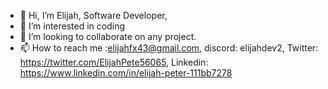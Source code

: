 - 👋 Hi, I’m Elijah, Software Developer,
- 👀 I’m interested in coding
- 💞️ I’m looking to collaborate on any project.
- 📫 How to reach me :elijahfx43@gmail.com, discord: elijahdev2, Twitter: https://twitter.com/ElijahPete56065, Linkedin: https://www.linkedin.com/in/elijah-peter-111bb7278

<!---
elijah571/elijah571 is a ✨ special ✨ repository because its `README.md` (this file) appears on your GitHub profile.
You can click the Preview link to take a look at your changes.
--->
